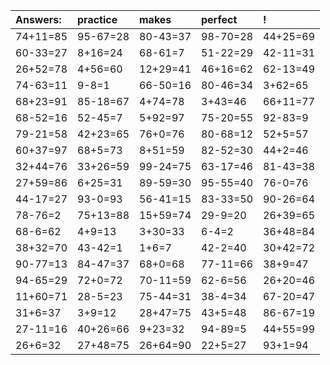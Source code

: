 | Answers: | practice | makes | perfect | ! |
| :--- | :--- | :--- | :--- | :--- |
| 74+11=85 | 95-67=28 | 80-43=37 | 98-70=28 | 44+25=69 | 
| 60-33=27 | 8+16=24 | 68-61=7 | 51-22=29 | 42-11=31 | 
| 26+52=78 | 4+56=60 | 12+29=41 | 46+16=62 | 62-13=49 | 
| 74-63=11 | 9-8=1 | 66-50=16 | 80-46=34 | 3+62=65 | 
| 68+23=91 | 85-18=67 | 4+74=78 | 3+43=46 | 66+11=77 | 
| 68-52=16 | 52-45=7 | 5+92=97 | 75-20=55 | 92-83=9 | 
| 79-21=58 | 42+23=65 | 76+0=76 | 80-68=12 | 52+5=57 | 
| 60+37=97 | 68+5=73 | 8+51=59 | 82-52=30 | 44+2=46 | 
| 32+44=76 | 33+26=59 | 99-24=75 | 63-17=46 | 81-43=38 | 
| 27+59=86 | 6+25=31 | 89-59=30 | 95-55=40 | 76-0=76 | 
| 44-17=27 | 93-0=93 | 56-41=15 | 83-33=50 | 90-26=64 | 
| 78-76=2 | 75+13=88 | 15+59=74 | 29-9=20 | 26+39=65 | 
| 68-6=62 | 4+9=13 | 3+30=33 | 6-4=2 | 36+48=84 | 
| 38+32=70 | 43-42=1 | 1+6=7 | 42-2=40 | 30+42=72 | 
| 90-77=13 | 84-47=37 | 68+0=68 | 77-11=66 | 38+9=47 | 
| 94-65=29 | 72+0=72 | 70-11=59 | 62-6=56 | 26+20=46 | 
| 11+60=71 | 28-5=23 | 75-44=31 | 38-4=34 | 67-20=47 | 
| 31+6=37 | 3+9=12 | 28+47=75 | 43+5=48 | 86-67=19 | 
| 27-11=16 | 40+26=66 | 9+23=32 | 94-89=5 | 44+55=99 | 
| 26+6=32 | 27+48=75 | 26+64=90 | 22+5=27 | 93+1=94 | 

